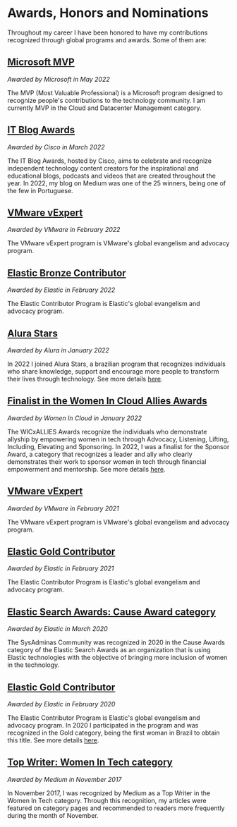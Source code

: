 # Awards, Honors and Nominations

Throughout my career I have been honored to have my contributions recognized through global programs and awards. Some of them are:

## [Microsoft MVP](https://mvp.microsoft.com/en-us/PublicProfile/5004790?fullName=Beatriz%20Oliveira) 
*Awarded by Microsoft in May 2022*

The MVP (Most Valuable Professional) is a Microsoft program designed to recognize people's contributions to the technology community. I am currently MVP in the Cloud and Datacenter Management category.


## [IT Blog Awards](https://www.cisco.com/c/en/us/training-events/events-webinars/influencer-hub/blog-awards.html#~2021-winners-top-10-25-50) 
*Awarded by Cisco in March 2022*

The IT Blog Awards, hosted by Cisco, aims to celebrate and recognize independent technology content creators for the inspirational and educational blogs, podcasts and videos that are created throughout the year. 
In 2022, my blog on Medium was one of the 25 winners, being one of the few in Portuguese.

## [VMware vExpert](https://vexpert.vmware.com/directory/7107) 
*Awarded by VMware in February 2022* 

The VMware vExpert program is VMware's global evangelism and advocacy program.

## [Elastic Bronze Contributor](https://www.credential.net/540804f4-8478-468c-8e3a-c02b6f7d84f3#gs.pamf41) 
*Awarded by Elastic in February 2022* 

The Elastic Contributor Program is Elastic's global evangelism and advocacy program.

## [Alura Stars](https://www.alura.com.br/stars) 
*Awarded by Alura in January 2022*

In 2022 I joined Alura Stars, a brazilian program that recognizes individuals who share knowledge, support and encourage more people to transform their lives through technology. See more details [here](https://www.alura.com.br/stars).

## [Finalist in the Women In Cloud Allies Awards](https://youtu.be/QvwqjWODfe4?t=208) 
*Awarded by Women In Cloud in January 2022*

The WICxALLIES Awards recognize the individuals who demonstrate allyship by empowering women in tech through Advocacy, Listening, Lifting, Including, Elevating and Sponsoring. 
In 2022, I was a finalist for the Sponsor Award, a category that recognizes a leader and ally who clearly demonstrates their work to sponsor women in tech through financial empowerment and mentorship.
See more details [here](https://womenincloud.com/16574-2/).

## [VMware vExpert](https://vexpert.vmware.com/directory/7107) 
*Awarded by VMware in February 2021* 

The VMware vExpert program is VMware's global evangelism and advocacy program.

## [Elastic Gold Contributor](https://www.credential.net/b0e79f6f-3982-46ae-b0bf-c9427c699dd3#gs.svp19z)
*Awarded by Elastic in February 2021* 

The Elastic Contributor Program is Elastic's global evangelism and advocacy program.

## [Elastic Search Awards: Cause Award category](https://www.elastic.co/pt/blog/introducing-the-2020-elastic-search-awards-honorees-for-the-americas-region) 
*Awarded by Elastic in March 2020* 

The SysAdminas Community was recognized in 2020 in the Cause Awards category of the Elastic Search Awards as an organization that is using Elastic technologies with the objective of bringing more inclusion of women in the technology.

## [Elastic Gold Contributor](https://www.credential.net/a74bdf9d-879d-489c-b4d7-b9e5f703252d#gs.svqrrh) 
*Awarded by Elastic in February 2020*

The Elastic Contributor Program is Elastic's global evangelism and advocacy program.
In 2020 I participated in the program and was recognized in the Gold category, being the first woman in Brazil to obtain this title. See more details [here](https://www.youtube.com/watch?v=jymrgv5gTis).

## [Top Writer: Women In Tech category](https://www.instagram.com/p/BbHgTgWHw-k/?utm_medium=copy_link) 
*Awarded by Medium in November 2017*

In November 2017, I was recognized by Medium as a Top Writer in the Women In Tech category. Through this recognition, my articles were featured on category pages and recommended to readers more frequently during the month of November.

